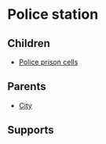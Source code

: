 # Police station

## Children

* [Police prison cells](./police-prison-cells.md)

## Parents

* [City](./city.md)

## Supports

